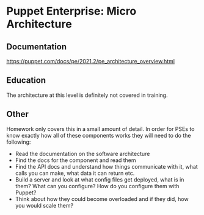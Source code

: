 # Puppet Enterprise: Micro Architecture

## Documentation

<https://puppet.com/docs/pe/2021.2/pe_architecture_overview.html>

## Education

The architecture at this level is definitely not covered in training.

## Other

Homework only covers this in a small amount of detail. In order for PSEs to know exactly how all of these components works they will need to do the following:

* Read the documentation on the software architecture
* Find the docs for the component and read them
* Find the API docs and understand how things communicate with it, what calls you can make, what data it can return etc.
* Build a server and look at what config files get deployed, what is in them? What can you configure? How do you configure them with Puppet?
* Think about how they could become overloaded and if they did, how you would scale them?
